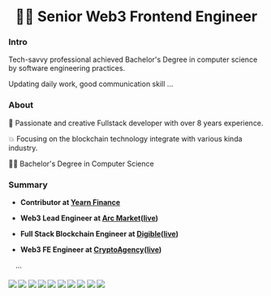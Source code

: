 <h1 align="center">🙋‍♂️ Senior Web3 Frontend Engineer</h1>


### Intro

Tech-savvy professional achieved Bachelor's Degree in computer science by software engineering practices. 

Updating daily work, good communication skill ...

### About

🎅 Passionate and creative Fullstack developer with over 8 years experience.

💥 Focusing on the blockchain technology integrate with various kinda industry.

👨‍🎓 Bachelor's Degree in Computer Science

### Summary

- <b>Contributor at <a href="https://github.com/yearn">Yearn Finance</a></b>

- <b>Web3 Lead Engineer at <a href="https://github.com/depo-io">Arc Market</a>(<a href="https://arc.market/">live</a>)</b>

- <b>Full Stack Blockchain Engineer at <a href="https://github.com/digible">Digible</a>(<a href="https://digible.io/">live</a>)</b>

- <b>Web3 FE Engineer at <a href="https://github.com/Crypto-Legions">CryptoAgency</a>(<a href="https://https://cryptolegions.app/">live</a>)</b>

&emsp;...

####      ![](https://img.shields.io/badge/Blockchain-red) ![](https://img.shields.io/badge/Ethereum-blue) ![](https://img.shields.io/badge/Solana-blue) ![](https://img.shields.io/badge/Solidity-blue) ![](https://img.shields.io/badge/Web3.js-red) ![](https://img.shields.io/badge/Smart%20Contracts-blue) ![](https://img.shields.io/badge/Cryptocurrency-blue) ![](https://img.shields.io/badge/React-red) ![](https://img.shields.io/badge/Node-blue) ![](https://img.shields.io/badge/Typescript-red)

